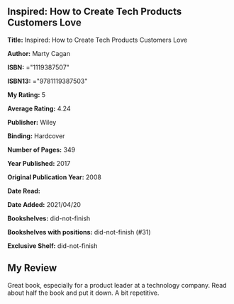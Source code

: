 ## Inspired: How to Create Tech Products Customers Love

**Title:** Inspired: How to Create Tech Products Customers Love

**Author:** Marty Cagan

**ISBN:** ="1119387507"

**ISBN13:** ="9781119387503"

**My Rating:** 5

**Average Rating:** 4.24

**Publisher:** Wiley

**Binding:** Hardcover

**Number of Pages:** 349

**Year Published:** 2017

**Original Publication Year:** 2008

**Date Read:** 

**Date Added:** 2021/04/20

**Bookshelves:** did-not-finish

**Bookshelves with positions:** did-not-finish (#31)

**Exclusive Shelf:** did-not-finish


## My Review

Great book, especially for a product leader at a technology company. Read about half the book and put it down. A bit repetitive.
